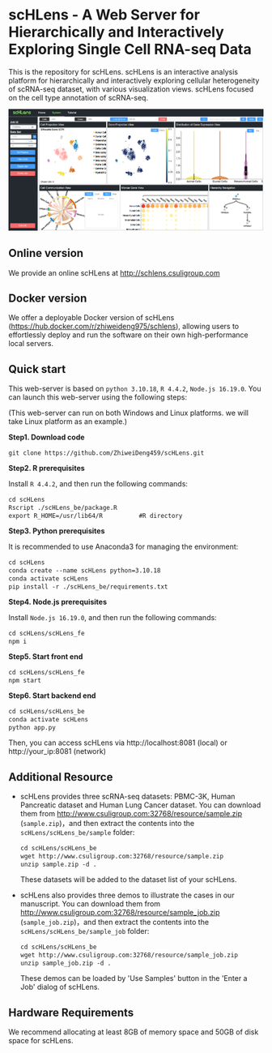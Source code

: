 # scHLens - A Web Server for Hierarchically and Interactively Exploring Single Cell RNA-seq Data

This is the repository for scHLens. scHLens is an interactive analysis platform for hierarchically and interactively exploring cellular heterogeneity of scRNA-seq dataset, with various visualization views. scHLens focused on the cell type annotation of scRNA-seq. 

![system](./system.png)





## Online version

We provide an online scHLens at http://schlens.csuligroup.com



## Docker version

We offer a deployable Docker version of scHLens (https://hub.docker.com/r/zhiweideng975/schlens), allowing users to effortlessly deploy and run the software on their own high-performance local servers.



## Quick start

This web-server is based on `python 3.10.18`, `R 4.4.2`, `Node.js 16.19.0`. You can launch this web-server using the following steps:

(This web-server can run on both Windows and Linux platforms. we will take Linux platform as an example.)

**Step1. Download code**

```
git clone https://github.com/ZhiweiDeng459/scHLens.git
```

**Step2. R prerequisites**

Install `R 4.4.2`, and then run the following commands:

```
cd scHLens
Rscript ./scHLens_be/package.R
export R_HOME=/usr/lib64/R 			#R directory
```

**Step3. Python prerequisites**

It is recommended to use Anaconda3 for managing the environment:

```
cd scHLens
conda create --name scHLens python=3.10.18
conda activate scHLens
pip install -r ./scHLens_be/requirements.txt
```

**Step4. Node.js prerequisites**

Install `Node.js 16.19.0`, and then run the following commands:

```
cd scHLens/scHLens_fe
npm i
```

**Step5. Start front end**

```
cd scHLens/scHLens_fe
npm start
```

**Step6. Start backend end**

```
cd scHLens/scHLens_be
conda activate scHLens
python app.py
```

Then, you can access scHLens via http://localhost:8081 (local) or http://your_ip:8081 (network)



## Additional Resource

+ scHLens provides three scRNA-seq datasets: PBMC-3K, Human Pancreatic dataset and Human Lung Cancer dataset. You can download them from http://www.csuligroup.com:32768/resource/sample.zip (`sample.zip`)，and then extract the contents into the `scHLens/scHLens_be/sample` folder:

  ```
  cd scHLens/scHLens_be
  wget http://www.csuligroup.com:32768/resource/sample.zip
  unzip sample.zip -d .
  ```

  These datasets will be added to the dataset list of your scHLens.

+ scHLens also provides three demos to illustrate the cases in our manuscript. You can download them from http://www.csuligroup.com:32768/resource/sample_job.zip (`sample_job.zip`)，and then extract the contents into the `scHLens/scHLens_be/sample_job` folder:

  ```
  cd scHLens/scHLens_be
  wget http://www.csuligroup.com:32768/resource/sample_job.zip
  unzip sample_job.zip -d .
  ```

  These demos can be loaded by 'Use Samples' button in the 'Enter a Job' dialog of scHLens.



## Hardware Requirements

We recommend allocating at least 8GB of memory space and 50GB of disk space for scHLens.



